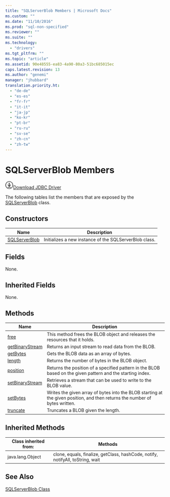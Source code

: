 ```yaml
---
title: "SQLServerBlob Members | Microsoft Docs"
ms.custom: ""
ms.date: "11/10/2016"
ms.prod: "sql-non-specified"
ms.reviewer: ""
ms.suite: ""
ms.technology: 
  - "drivers"
ms.tgt_pltfrm: ""
ms.topic: "article"
ms.assetid: 90e48555-ea83-4a90-80a3-51bc685015ec
caps.latest.revision: 13
ms.author: "genemi"
manager: "jhubbard"
translation.priority.ht: 
  - "de-de"
  - "es-es"
  - "fr-fr"
  - "it-it"
  - "ja-jp"
  - "ko-kr"
  - "pt-br"
  - "ru-ru"
  - "sv-se"
  - "zh-cn"
  - "zh-tw"
---
```

# SQLServerBlob Members
![Download](../../../ssdt/media/download.png)[Download JDBC Driver](http://go.microsoft.com/fwlink/?LinkId=245496)

  The following tables list the members that are exposed by the [SQLServerBlob](../../../connect/jdbc/reference/sqlserverblob-class.md) class.  
  
## Constructors  
  
|Name|Description|  
|----------|-----------------|  
|[SQLServerBlob](../../../connect/jdbc/reference/sqlserverblob-constructor--sqlserverconnection--byte-.md)|Initializes a new instance of the SQLServerBlob class.|  
  
## Fields  
 None.  
  
## Inherited Fields  
 None.  
  
## Methods  
  
|Name|Description|  
|----------|-----------------|  
|[free](../../../connect/jdbc/reference/free-method--sqlserverblob-.md)|This method frees the BLOB object and releases the resources that it holds.|  
|[getBinaryStream](../../../connect/jdbc/reference/getbinarystream-method--sqlserverblob-.md)|Returns an input stream to read data from the BLOB.|  
|[getBytes](../../../connect/jdbc/reference/getbytes-method--sqlserverblob-.md)|Gets the BLOB data as an array of bytes.|  
|[length](../../../connect/jdbc/reference/length-method--sqlserverblob-.md)|Returns the number of bytes in the BLOB object.|  
|[position](../../../connect/jdbc/reference/position-method--sqlserverblob-.md)|Returns the position of a specified pattern in the BLOB based on the given pattern and the starting index.|  
|[setBinaryStream](../../../connect/jdbc/reference/setbinarystream-method--sqlserverblob-.md)|Retrieves a stream that can be used to write to the BLOB value.|  
|[setBytes](../../../connect/jdbc/reference/setbytes-method--sqlserverblob-.md)|Writes the given array of bytes into the BLOB starting at the given position, and then returns the number of bytes written.|  
|[truncate](../../../connect/jdbc/reference/truncate-method--sqlserverblob-.md)|Truncates a BLOB given the length.|  
  
## Inherited Methods  
  
|Class inherited from:|Methods|  
|---------------------------|-------------|  
|java.lang.Object|clone, equals, finalize, getClass, hashCode, notify, notifyAll, toString, wait|  
  
## See Also  
 [SQLServerBlob Class](../../../connect/jdbc/reference/sqlserverblob-class.md)  
  
  